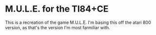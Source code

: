 # M.U.L.E. for the TI84+CE

This is a recreation of the game M.U.L.E.
I'm basing this off the atari 800 version, as that's the version I'm most farmiliar with.
